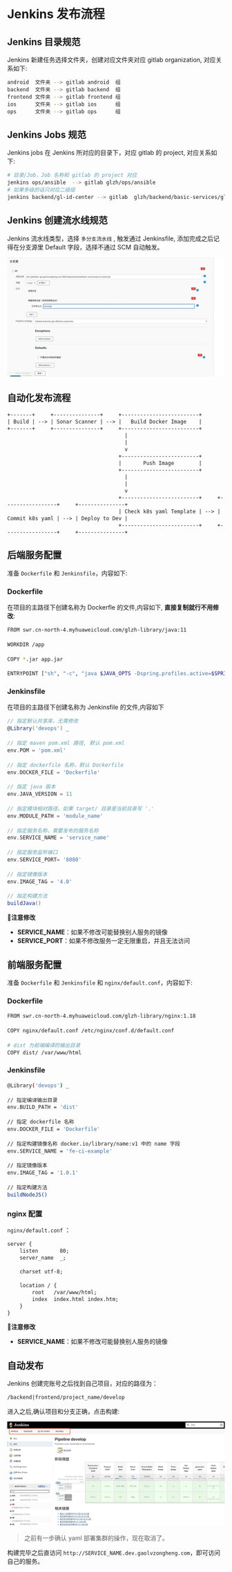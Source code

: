 # Jenkins 发布流程

## Jenkins 目录规范

Jenkins 新建任务选择文件夹，创建对应文件夹对应 gitlab organization, 对应关系如下:

```bash
android  文件夹 --> gitlab android  组
backend  文件夹 --> gitlab backend  组
frontend 文件夹 --> gitlab frontend 组
ios      文件夹 --> gitlab ios      组
ops      文件夹 --> gitlab ops      组
```

## Jenkins Jobs 规范

Jenkins jobs 在 Jenkins 所对应的目录下，对应 gitlab 的 project, 对应关系如下:

```bash
# 目录/Job，Job 名称和 gitlab 的 project 对应
jenkins ops/ansible  --> gitlab glzh/ops/ansible
# 如果多级的话只对应二级组
jenkins backend/gl-id-center --> gitlab  glzh/backend/basic-services/gl-id-center
```

## Jenkins 创建流水线规范

Jenkins 流水线类型，选择 `多分支流水线` , 触发通过 Jenkinsfile, 添加完成之后记得在分支源里 Default 字段，选择不通过 SCM 自动触发。

![jenkins](../_images/ops/jenkins/jenkins01.jpg)


## 自动化发布流程

```
+-------+     +---------------+     +-------------------------+
| Build | --> | Sonar Scanner | --> |   Build Docker Image    |
+-------+     +---------------+     +-------------------------+
                                      |
                                      |
                                      v
                                    +-------------------------+
                                    |       Push Image        |
                                    +-------------------------+
                                      |
                                      |
                                      v
                                    +-------------------------+     +-----------------+     +---------------+
                                    | Check k8s yaml Template | --> | Commit k8s yaml | --> | Deploy to Dev |
                                    +-------------------------+     +-----------------+     +---------------+
```

## 后端服务配置

准备 `Dockerfile` 和 `Jenkinsfile`，内容如下:

### Dockerfile

在项目的主路径下创建名称为 Dockerfle 的文件,内容如下, **直接复制就行不用修改**:

```bash
FROM swr.cn-north-4.myhuaweicloud.com/glzh-library/java:11

WORKDIR /app

COPY *.jar app.jar

ENTRYPOINT ["sh", "-c", "java $JAVA_OPTS -Dspring.profiles.active=$SPRING_PROFILES_ACTIVE -Djava.security.egd=file:/dev/./urandom -jar app.jar"]
```

### Jenkinsfile

在项目的主路径下创建名称为 Jenkinsfile 的文件,内容如下

```groovy
// 指定默认共享库，无需修改
@Library('devops') _

// 指定 maven pom.xml 路径, 默认 pom.xml
env.POM = 'pom.xml'

// 指定 dockerfile 名称，默认 Dockerfile
env.DOCKER_FILE = 'Dockerfile'

// 指定 java 版本
env.JAVA_VERSION = 11

// 指定模块相对路径，如果 target/ 目录是当前目录写 '.'
env.MODULE_PATH = 'module_name'

// 指定服务名称，需要发布的服务名称
env.SERVICE_NAME = 'service_name'

// 指定服务监听端口
env.SERVICE_PORT= '8080'

// 指定镜像版本
env.IMAGE_TAG = '4.0'

// 指定构建方法
buildJava()
```

**注意修改**

- **SERVICE_NAME**：如果不修改可能替换别人服务的镜像
- **SERVICE_PORT**：如果不修改服务一定无限重启，并且无法访问



## 前端服务配置

准备 `Dockerfile` 和 `Jenkinsfile` 和 `nginx/default.conf`，内容如下:

### Dockerfile

```bash
FROM swr.cn-north-4.myhuaweicloud.com/glzh-library/nginx:1.18

COPY nginx/default.conf /etc/nginx/conf.d/default.conf

# dist 为前端编译的输出目录
COPY dist/ /var/www/html
```

### Jenkinsfile

```bash
@Library('devops') _

// 指定编译输出目录
env.BUILD_PATH = 'dist'

// 指定 dockerfile 名称
env.DOCKER_FILE = 'Dockerfile'

// 指定构建镜像名称 docker.io/library/name:v1 中的 name 字段
env.SERVICE_NAME = 'fe-ci-example'

// 指定镜像版本
env.IMAGE_TAG = '1.0.1'

// 指定构建方法
buildNodeJS()
```

### nginx 配置

`nginx/default.conf` ：
```
server {
    listen       80;
    server_name  _;

    charset utf-8;

    location / {
        root   /var/www/html;
        index  index.html index.htm;
    }
}
```

**注意修改**

- **SERVICE_NAME**：如果不修改可能替换别人服务的镜像

## 自动发布

Jenkins 创建完账号之后找到自己项目，对应的路径为：

```bash
/backend|frontend/project_name/develop
```

进入之后,确认项目和分支正确，点击构建:

![](../_images/ops/jenkins/jenkins02.jpg)


> 之前有一步确认 yaml 部署集群的操作，现在取消了。


构建完毕之后直访问 `http://SERVICE_NAME.dev.gaolvzongheng.com`，即可访问自己的服务。
